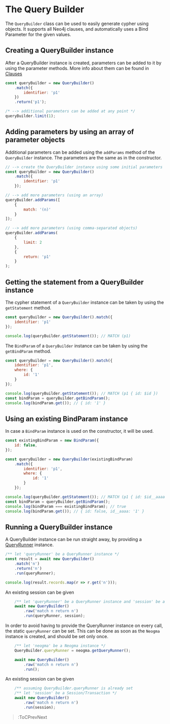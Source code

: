 # The Query Builder

The `QueryBuilder` class can be used to easily generate cypher using objects. It supports all Neo4j clauses, and automatically uses a Bind Parameter for the given values.

## Creating a QueryBuilder instance

After a QueryBuilder instance is created, parameters can be added to it by using the parameter methods.
More info about them can be found in [Clauses](./Clauses)
```js
const queryBuilder = new QueryBuilder()
    .match({
        identifier: 'p1'
    })
    .return('p1');

/* --> additional parameters can be added at any point */
queryBuilder.limit(1);
```

## Adding parameters by using an array of parameter objects

Additional parameters can be added using the `addParams` method of the `QueryBuilder` instance. The parameters are the same as in the constructor.

```js
// --> create the QueryBuilder instance using some initial parameters
const queryBuilder = new QueryBuilder()
    .match({
        identifier: 'p1'        
    });

// --> add more parameters (using an array)
queryBuilder.addParams([
    {
        match: '(n)'
    }
]);

// --> add more parameters (using comma-separated objects)
queryBuilder.addParams(
    {
        limit: 2
    },
    {
        return: 'p1'
    }
);
```

## Getting the statement from a QueryBuilder instance

The cypher statement of a `QueryBuilder` instance can be taken by using the `getStatement` method.

```js
const queryBuilder = new QueryBuilder().match({
    identifier: 'p1'
});

console.log(queryBuilder.getStatement()); // MATCH (p1)
```

The `BindParam` of a `QueryBuilder` instance can be taken by using the `getBindParam` method.

```js
const queryBuilder = new QueryBuilder().match({
    identifier: 'p1',
    where: {
        id: '1'
    }
});

console.log(queryBuilder.getStatement()); // MATCH (p1 { id: $id })
const bindParam = queryBuilder.getBindParam();
console.log(bindParam.get()); // { id: '1' }
```

## Using an existing BindParam instance
In case a `BindParam` instance is used on the constructor, it will be used.

```js
const existingBindParam = new BindParam({
    id: false,
});

const queryBuilder = new QueryBuilder(existingBindParam)
    .match({
        identifier: 'p1',
        where: {
            id: '1'
        }
    });

console.log(queryBuilder.getStatement()); // MATCH (p1 { id: $id__aaaa })
const bindParam = queryBuilder.getBindParam();
console.log(bindParam === existingBindParam); // true
console.log(bindParam.get()); // { id: false, id__aaaa: '1' }
```

## Running a QueryBuilder instance

A QueryBuilder instance can be run straight away, by providing a [QueryRunner](../QueryRunner/Overview) instance.

```js
/** let 'queryRunner' be a QueryRunner instance */
const result = await new QueryBuilder()
    .match('n')
    .return('n')
    .run(queryRunner);

console.log(result.records.map(r => r.get('n')));
```

An existing session can be given
```js
    /** let 'queryRunner' be a QueryRunner instance and 'session' be a Session/Transaction */
    await new QueryBuilder()
        .raw('match n return n')
        .run(queryRunner, session);
``` 

In order to avoid having to provide the QueryRunner instance on every call, the static `queryRunner` can be set.
This can be done as soon as the `Neogma` instance is created, and should be set only once.
```js
    /** let 'neogma' be a Neogma instance */
    QueryBuilder.queryRunner = neogma.getQueryRunner();

    await new QueryBuilder()
        .raw('match n return n')
        .run();
```

An existing session can be given
```js
    /** assuming QueryBuilder.queryRunner is already set
    /** let 'session' be a Session/Transaction */
    await new QueryBuilder()
        .raw('match n return n')
        .run(session);
``` 

> :ToCPrevNext